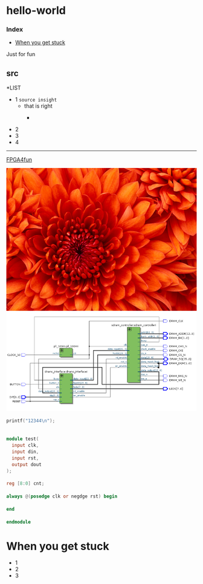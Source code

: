 # hello-world
<h3>Index</h3>
<ul>
<li><a href="#when-you-get-stuck">When you get stuck</a></li>
</ul> 

Just for fun 
## src 
*LIST
* 1  `source insight`
  * that is right
    * ~~~awsome~~~
* 2
* 3
* 4
---
[FPGA4fun](https://www.fpga4fun.com/SDRAM2.html)

![](https://github.com/Bill-Weng/hello-world/blob/testing/src/Chrysanthemum.jpg)
![](https://github.com/Bill-Weng/hello-world/blob/testing/src/block.png)

```c
printf("12344\n");
```
```verilog

module test(
  input clk,
  input din,
  input rst,
  output dout
);

reg [8:0] cnt;

always @(posedge clk or negdge rst) begin

end

endmodule
```


# When you get stuck
* 1
* 2
* 3

